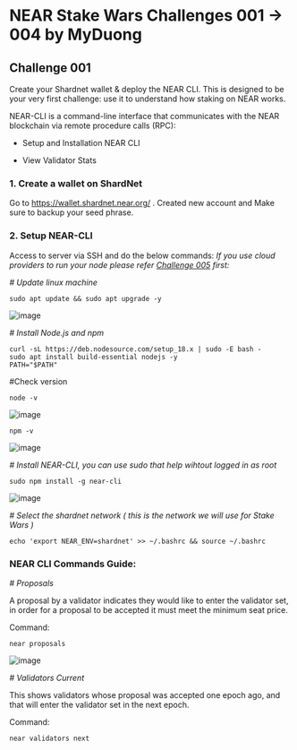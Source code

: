 # NEAR Stake Wars Challenges 001 → 004 by MyDuong
## Challenge 001 

Create your Shardnet wallet & deploy the NEAR CLI. This is designed to be your very first challenge: use it to understand how staking on NEAR works.

NEAR-CLI is a command-line interface that communicates with the NEAR blockchain via remote procedure calls (RPC):

* Setup and Installation NEAR CLI

* View Validator Stats

### 1. Create a wallet on ShardNet 

Go to https://wallet.shardnet.near.org/ . Created new account and Make sure to backup your seed phrase.

### 2. Setup NEAR-CLI

Access to server via SSH and do the below commands: 
*If you use cloud providers to run your node please refer [Challenge 005](https://github.com/duongthanhmy91/stakewars-iii/edit/main/005.md) first:*

*# Update linux machine*
```
sudo apt update && sudo apt upgrade -y
```
![image](https://user-images.githubusercontent.com/6175292/181298222-08cfd6f9-9e67-4327-a03a-d850c423e4e9.png)

*# Install Node.js and npm*
```
curl -sL https://deb.nodesource.com/setup_18.x | sudo -E bash -  
sudo apt install build-essential nodejs -y
PATH="$PATH"
```
#Check version
```
node -v
```
![image](https://user-images.githubusercontent.com/6175292/181299316-59461d8c-bb40-4e3a-a3bc-478840c72746.png)

```
npm -v
```

![image](https://user-images.githubusercontent.com/6175292/181299248-3f2352a6-1993-455b-9d11-9504b1c3c152.png)


*# Install NEAR-CLI, you can use sudo that help wihtout logged in as root* 
```
sudo npm install -g near-cli
```
![image](https://user-images.githubusercontent.com/6175292/181299576-c1063fb3-1eea-4fe4-bd9e-31993f2e5761.png)

*# Select the shardnet network ( this is the network we will use for Stake Wars )*
```
echo 'export NEAR_ENV=shardnet' >> ~/.bashrc && source ~/.bashrc
```
### NEAR CLI Commands Guide:

*# Proposals*

A proposal by a validator indicates they would like to enter the validator set, in order for a proposal to be accepted it must meet the minimum seat price.

Command: 
```
near proposals
```
![image](https://user-images.githubusercontent.com/6175292/181300569-d32bc881-755e-4112-be96-87b12a1048a6.png)

*# Validators Current*

This shows validators whose proposal was accepted one epoch ago, and that will enter the validator set in the next epoch.

Command:

```
near validators next
```








